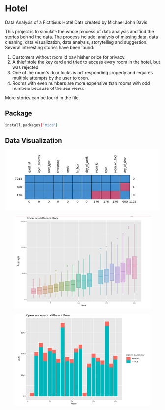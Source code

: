 # Hotel
Data Analysis of a Fictitious Hotel Data created by Michael John Davis

This project is to simulate the whole process of data analysis and find the stories behind the data. The process include: analysis of missing data, data cleaning, data visualization, data analysis, storytelling and suggestion. Several interesting stories have been found:

 1. Customers without room id pay higher price for privacy.
 2. A thief stole the key card and tried to access every room in the hotel, but was rejected.
 3. One of the room's door locks is not responding properly and requires multiple attempts by the user to open.
 4. Rooms with even numbers are more expensive than rooms with odd numbers because of the sea views.

More stories can be found in the file.

## Package
```bash
install.packages("mice")
```

## Data Visualization

<p align="center">
  <img src="images/vis1.png" width="500" height="200"> 
</p>

<p align="center">
  <img src="images/vis2.png" width="450" height="300"> 
</p>

<p align="center">
  <img src="images/vis3.png" width="450" height="300"> 
</p>
